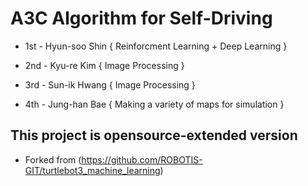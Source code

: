 # A3C Algorithm for Self-Driving


<ul>
  <li> <p>1st  - Hyun-soo Shin { Reinforcment Learning + Deep Learning } </p></li>  
  <li> <p>2nd - Kyu-re Kim { Image Processing } </p></li>  
  <li> <p>3rd  - Sun-ik Hwang { Image Processing } </p></li>  
  <li> <p>4th  - Jung-han Bae { Making a variety of maps for simulation } </p></li>  
</ul>

## This project is opensource-extended version
- Forked from (https://github.com/ROBOTIS-GIT/turtlebot3_machine_learning)
